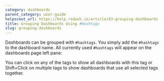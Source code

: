 ```yaml
---
category: dashboards
parent_category: user-guide
helpscout_url: https://help.redash.io/article/63-grouping-dashboards
title: Grouping Dashboards Using #Hashtags
slug: grouping-dashboards
---
```

Dashboards can be grouped with `#hashtags`. You simply add the `#hashtags` to the dashboard name. All currently used `#hashtags` will appear on the dashboards page left pane:

You can click on any of the tags to show all dashboards with this tag or Shift+Click on multiple tags to show dashboards that use all selected tags together.
